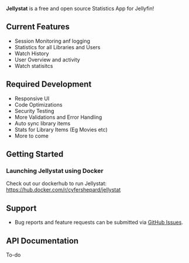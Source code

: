 <p align="center">

**Jellystat** is a free and open source Statistics App for Jellyfin!

## Current Features

- Session Monitoring anf logging
- Statistics for all Libraries and Users
- Watch History
- User Overview and activity
- Watch statisitcs

## Required Development
- Responsive UI
- Code Optimizations
- Security Testing
- More Validations and Error Handling
- Auto sync library items
- Stats for Library Items (Eg Movies etc)
- More to come

## Getting Started

### Launching Jellystat using Docker

Check out our dockerhub to run Jellystat:
https://hub.docker.com/r/cyfershepard/jellystat

## Support

- Bug reports and feature requests can be submitted via [GitHub Issues](https://github.com/CyferShepard/Jellystat/issues).

## API Documentation

To-do
